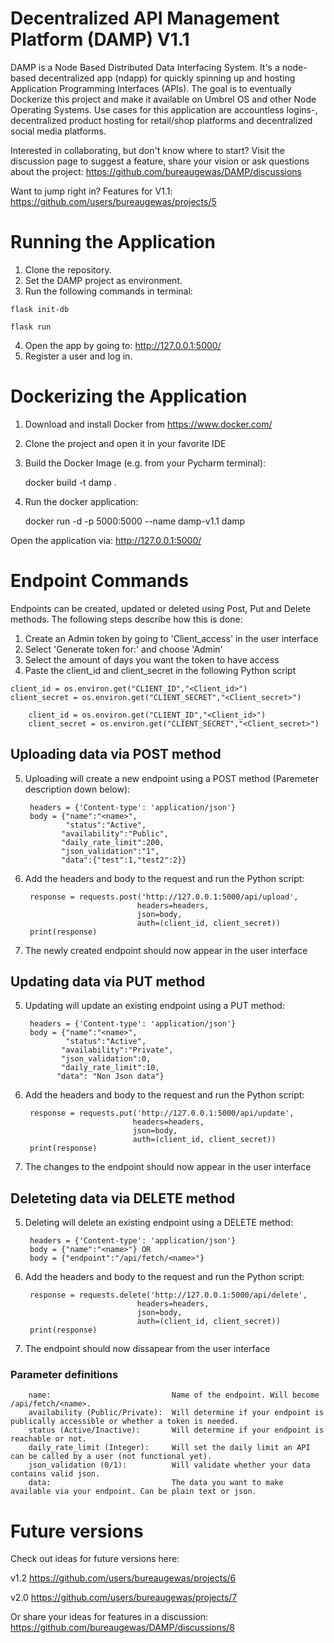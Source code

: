 # Decentralized API Management Platform (DAMP) V1.1

DAMP is a Node Based Distributed Data Interfacing System. It's a node-based decentralized app (ndapp) for quickly spinning up and hosting Application Programming Interfaces (APIs). The goal is to eventually Dockerize this project and make it available on Umbrel OS and other Node Operating Systems. Use cases for this application are accountless logins-, decentralized product hosting for retail/shop platforms and decentralized social media platforms. 

Interested in collaborating, but don't know where to start?
Visit the discussion page to suggest a feature, share your vision or ask questions about the project:
https://github.com/bureaugewas/DAMP/discussions

Want to jump right in? Features for V1.1:
https://github.com/users/bureaugewas/projects/5

# Running the Application
1. Clone the repository.
2. Set the DAMP project as environment.
3. Run the following commands in terminal:

```flask init-db```

```flask run```

4. Open the app by going to: http://127.0.0.1:5000/
5. Register a user and log in.

# Dockerizing the Application
1. Download and install Docker from https://www.docker.com/
2. Clone the project and open it in your favorite IDE
3. Build the Docker Image (e.g. from your Pycharm terminal):

    docker build -t damp .
    
4. Run the docker application:

    docker run -d -p 5000:5000 --name damp-v1.1 damp

Open the application via: http://127.0.0.1:5000/


# Endpoint Commands
Endpoints can be created, updated or deleted using Post, Put and Delete methods. The following steps describe how this is done:

1. Create an Admin token by going to 'Client_access' in the user interface
2. Select 'Generate token for:' and choose 'Admin'
3. Select the amount of days you want the token to have access
4. Paste the client_id and client_secret in the following Python script

```
client_id = os.environ.get("CLIENT_ID","<Client_id>")
client_secret = os.environ.get("CLIENT_SECRET","<Client_secret>")
```

        client_id = os.environ.get("CLIENT_ID","<Client_id>")
        client_secret = os.environ.get("CLIENT_SECRET","<Client_secret>")

## Uploading data via POST method
5. Uploading will create a new endpoint using a POST method (Paremeter description down below):

        headers = {'Content-type': 'application/json'}
        body = {"name":"<name>",
                "status":"Active",
               "availability":"Public",
               "daily_rate_limit":200,
               "json_validation":"1",
               "data":{"test":1,"test2":2}}

6. Add the headers and body to the request and run the Python script:

        response = requests.post('http://127.0.0.1:5000/api/upload',
                                headers=headers,
                                json=body,
                                auth=(client_id, client_secret))
        print(response)

7. The newly created endpoint should now appear in the user interface


## Updating data via PUT method
5. Updating will update an existing endpoint using a PUT method:

        headers = {'Content-type': 'application/json'}
        body = {"name":"<name>",
                "status":"Active",
               "availability":"Private",
               "json_validation":0,
               "daily_rate_limit":10,
              "data": "Non Json data"}

6. Add the headers and body to the request and run the Python script:

        response = requests.put('http://127.0.0.1:5000/api/update',
                               headers=headers,
                               json=body,
                               auth=(client_id, client_secret))
        print(response)


7. The changes to the endpoint should now appear in the user interface


## Deleteting data via DELETE method
5. Deleting will delete an existing endpoint using a DELETE method:

        headers = {'Content-type': 'application/json'}  
        body = {"name":"<name>"} OR  
        body = {"endpoint":"/api/fetch/<name>"}  

6. Add the headers and body to the request and run the Python script:

        response = requests.delete('http://127.0.0.1:5000/api/delete',
                                headers=headers,
                                json=body,
                                auth=(client_id, client_secret))
        print(response)


7. The endpoint should now dissapear from the user interface


### Parameter definitions
        name:                           Name of the endpoint. Will become /api/fetch/<name>.
        availability (Public/Private):  Will determine if your endpoint is publically accessible or whether a token is needed.
        status (Active/Inactive):       Will determine if your endpoint is reachable or not.
        daily_rate_limit (Integer):     Will set the daily limit an API can be called by a user (not functional yet).
        json_validation (0/1):          Will validate whether your data contains valid json.
        data:                           The data you want to make available via your endpoint. Can be plain text or json.



# Future versions
Check out ideas for future versions here:

v1.2
https://github.com/users/bureaugewas/projects/6

v2.0
https://github.com/users/bureaugewas/projects/7

Or share your ideas for features in a discussion:
https://github.com/bureaugewas/DAMP/discussions/8
